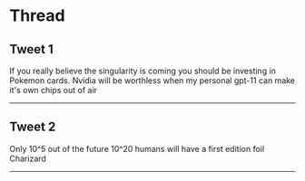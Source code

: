 # Thread

## Tweet 1

If you really believe the singularity is coming you should be investing in Pokemon cards. Nvidia will be worthless when my personal gpt-11 can make it's own chips out of air

---

## Tweet 2

Only 10^5 out of the future 10^20 humans will have a first edition foil Charizard

---

